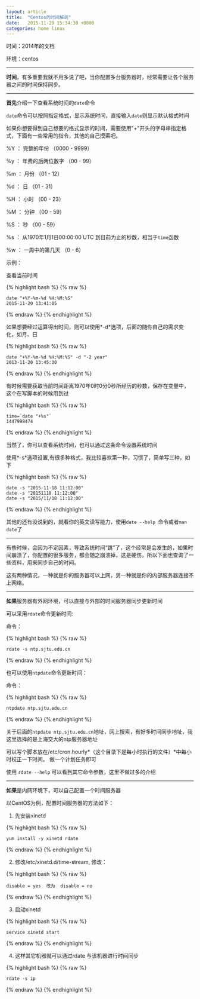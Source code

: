 ```yaml
---
layout: article
title:  "Centos的时间解说"
date:   2015-11-20 15:34:30 +0800
categories: home linux
---
```




时间：2014年的文档

环境：centos


----------


**时间**，有多重要我就不用多说了吧，当你配置多台服务器时，经常需要让各个服务器之间的时间保持同步。


----------

**首先**介绍一下查看系统时间的`date`命令

`date`命令可以按照指定格式，显示系统时间，直接输入`date`则显示默认格式时间

如果你想要得到自己想要的格式显示的时间，需要使用"+"开头的字母串指定格式，下面有一些常用的指令，其他的自己摸索吧。

%Y ： 完整的年份 （0000 - 9999）

%y ： 年费的后两位数字 （00 - 99）

%m ： 月份 （01 - 12）

%d ： 日 （01 - 31）

%H ： 小时 （00 - 23）

%M ： 分钟 （00 - 59）

%S ： 秒 （00 - 59）

%s ： 从1970年1月1日00:00:00 UTC 到目前为止的秒数，相当于`time`函数

%w ： 一周中的第几天 （0 - 6）

示例：

查看当前时间

{% highlight bash %}
{% raw %}

    date "+%Y-%m-%d %H:%M:%S" 
    2015-11-20 13:41:05

{% endraw %}
{% endhighlight %}

如果想要经过运算得出时间，则可以使用*-d*选项，后面的随你自己的需求变化，如月、日

{% highlight bash %}
{% raw %}

    date "+%Y-%m-%d %H:%M:%S" -d "-2 year"
    2013-11-20 13:45:30

{% endraw %}
{% endhighlight %}

有时候需要获取当前时间距离1970年0时0分0秒所经历的秒数，保存在变量中，这个在写脚本的时候用到过

{% highlight bash %}
{% raw %}

    time=`date "+%s"`
    1447998474
    
{% endraw %}
{% endhighlight %}

当然了，你可以查看系统时间，也可以通过这条命令设置系统时间

使用*-s*选项设置,有很多种格式，我比较喜欢第一种，习惯了，简单写三种，如下

{% highlight bash %}
{% raw %}

    date -s "2015-11-18 11:12:00"
    date -s "20151118 11:12:00"
    date -s "2015/11/18 11:12:00"

{% endraw %}
{% endhighlight %}

其他的还有没说到的，就看你的英文读写能力，使用`date --help `命令或者`man date`了



----------

有些时候，会因为不定因素，导致系统时间“跳”了，这个经常是会发生的，如果时间崩溃了，你配置的很多服务，都会随之崩溃掉，这是硬伤，所以下面也查询了一些资料，用来同步自己的时间。

这有两种情况，一种就是你的服务器可以上网，另一种就是你的内部服务器连接不上网络。


----------


**如果**服务器有外网环境，可以直接与外部的时间服务器同步更新时间

可以采用`rdate`命令更新时间:

命令：

{% highlight bash %}
{% raw %}

    rdate -s ntp.sjtu.edu.cn

{% endraw %}
{% endhighlight %}

也可以使用`ntpdate`命令更新时间：

命令：

{% highlight bash %}
{% raw %}

    ntpdate ntp.sjtu.edu.cn

{% endraw %}
{% endhighlight %}

关于后面的`ntpdate ntp.sjtu.edu.cn`地址，网上搜索，有好多时间同步地址，我这里选择的是上海交大的ntp服务器地址

可以写个脚本放在/etc/cron.hourly*（这个目录下是每小时执行的文件）*中每小时校正一下时间。
做一个计划任务即可

使用 `rdate --help` 可以看到其它命令参数，这里不做过多的介绍

----------

**如果**是内网环境下，可以自己配置一个时间服务器

以CentOS为例，配置时间服务器的方法如下：

1. 先安装xinetd

{% highlight bash %}
{% raw %}

	yum install -y xinetd rdate

{% endraw %}
{% endhighlight %}

2. 修改/etc/xinetd.d/time-stream, 修改：

{% highlight bash %}
{% raw %}

	disable = yes  改为  disable = no

{% endraw %}
{% endhighlight %}

3. 启动xinetd

{% highlight bash %}
{% raw %}

	service xinetd start

{% endraw %}
{% endhighlight %}

4. 这样其它机器就可以通过rdate 与该机器进行时间同步

{% highlight bash %}
{% raw %}

	rdate -s ip

{% endraw %}
{% endhighlight %}
